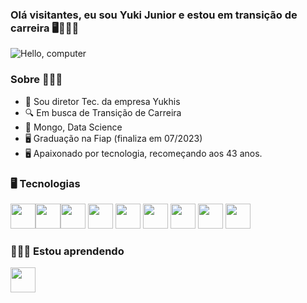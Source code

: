 ### Olá visitantes, eu sou Yuki Junior e estou em transição de carreira 🖥👨🏻‍💻
![Hello, computer](https://media.giphy.com/media/PxSFAnuubLkSA/giphy.gif)

### Sobre 👨🏻‍💻
- 🔭 Sou diretor Tec. da empresa Yukhis
- 🔍 Em busca de Transição de Carreira
- 🌱 Mongo, Data Science
- 🖥 Graduação na Fiap (finaliza em 07/2023) 
- 🖥 Apaixonado por tecnologia, recomeçando aos 43 anos.

### 🖥 Tecnologias
<img src="https://cdn.jsdelivr.net/gh/devicons/devicon/icons/html5/html5-original.svg" width="40" height="40" /><img src="https://cdn.jsdelivr.net/gh/devicons/devicon/icons/css3/css3-original.svg" width="40" height="40"  /><img src="https://cdn.jsdelivr.net/gh/devicons/devicon/icons/javascript/javascript-original.svg" width="40" height="40" />
<img src="https://cdn.jsdelivr.net/gh/devicons/devicon/icons/python/python-original.svg" width="40" height="40" />
<img src="https://cdn.jsdelivr.net/gh/devicons/devicon/icons/androidstudio/androidstudio-plain-wordmark.svg" width="40" height="40" />
<img src="https://cdn.jsdelivr.net/gh/devicons/devicon/icons/kotlin/kotlin-original-wordmark.svg" width="40" height="40" />
<img src="https://cdn.jsdelivr.net/gh/devicons/devicon/icons/nodejs/nodejs-original-wordmark.svg" width="40" height="40" />
<img src="https://cdn.jsdelivr.net/gh/devicons/devicon/icons/mysql/mysql-original-wordmark.svg" width="40" height="40"  />
<img src="https://cdn.jsdelivr.net/gh/devicons/devicon/icons/java/java-original.svg" width="40" height="40" />
          
          
          
          
          

### 👩🏻‍💻 Estou aprendendo 

<img src="https://cdn.jsdelivr.net/gh/devicons/devicon/icons/mongodb/mongodb-original-wordmark.svg" width="40" height="40" />
          


